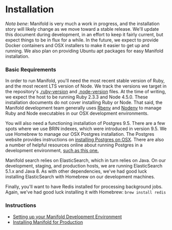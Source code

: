 # Installation

_Nota bene_: Manifold is very much a work in progress, and the installation story will likely change as we move toward a stable release. We'll update this document during development, in an effort to keep it fairly current, but expect things to be in flux for a while. In the future, we expect to provide Docker containers and OSX installers to make it easier to get up and running. We also plan on providing Ubuntu apt packages for easy Manifold installation.

### Basic Requirements

In order to run Manifold, you'll need the most recent stable version of Ruby, and the most recent LTS version of Node. We track the versions we target in the repository's [.ruby-version](https://github.com/ManifoldScholar/manifold/blob/development/api/.ruby-version) and [.node-version](https://github.com/ManifoldScholar/manifold/blob/development/client/.node-version) files. At the time of writing, we expect the host to be running Ruby 2.3.3 and Node 4.5.0. These installation documents do not cover installing Ruby or Node. That said, the Manifold development team generally uses [Rbenv](https://github.com/rbenv/rbenv) and [Nodenv](https://github.com/nodenv/nodenv) to manage Ruby and Node executables in our OSX development environments.

You will also need a functioning installation of Postgres 9.5. There are a few spots where we use BRIN indexes, which were introduced in version 9.5. We use Homebrew to manage our OSX Postgres installation. The Postgres website provides instructions on [installing Postgres on OSX](https://www.postgresql.org/download/macosx/). There are also a number of helpful resources online about running Postgres in a development environment, [such as this one.](https://www.codefellows.org/blog/three-battle-tested-ways-to-install-postgresql/)

Manifold search relies on ElasticSearch, which in turn relies on Java. On our development, staging, and production hosts, we are running ElasticSearch 5.1.x and Java 8. As with other dependencies, we've had good luck installing ElasticSearch with Homebrew on our development machines.

Finally, you'll want to have Redis installed for processing background jobs. Again, we've had good luck installing it with Homebrew: `brew install redis`

### Instructions

* [Setting up your Manifold Development Environment](/developers/installation/development.md)
* [Installing Manifold for Production](/developers/installation/production.md)




